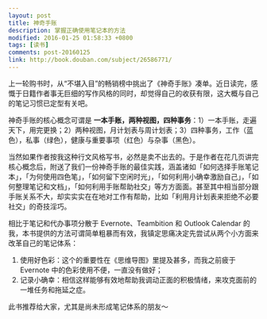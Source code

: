 ```yaml
---
layout: post
title: 神奇手账
description: 掌握正确使用笔记本的方法
modified: 2016-01-25 01:58:33 +0800
tags: [读书]
comments: post-20160125
link: http://book.douban.com/subject/26586771/
---
```

上一轮购书时，从“不堪入目”的畅销榜中挑出了《神奇手账》凑单。近日读完，感慨于日籍作者事无巨细的写作风格的同时，却觉得自己的收获有限，这大概与自己的笔记习惯已定型有关吧。

神奇手账的核心概念可谓是 **一本手账，两种视图，四种事务**：1）一本手账，走遍天下，用完更换；2）两种视图，月计划表与周计划表；3）四种事务，工作（蓝色），私事（绿色），健康与重要事项（红色）与杂事（黑色）。

当然如果作者按我这种行文风格写书，必然是卖不出去的。于是作者在花几页讲完核心概念后，附送了我们一份神奇手账的最佳实践，涵盖诸如「如何选择手账笔记本」，「为何使用四色笔」，「如何留下空闲时光」，「如何利用小确幸激励自己」，「如何整理笔记和文档」，「如何利用手账帮助社交」等方方面面。甚至其中相当部分跟手账关系不大，却实实实在在地对工作有帮助，比如「利用月计划表来拒绝不必要社交」的奇技淫巧。

相比于笔记和代办事项分散于 Evernote、Teambition 和 Outlook Calendar 的我，本书提供的方法可谓简单粗暴而有效，我镇定思痛决定先尝试从两个小方面来改革自己的笔记体系：

1. 使用好色彩：这个的重要性在《思维导图》里提及甚多，而我之前疲于 Evernote 中的色彩使用不便，一直没有做好；
2. 记录小确幸：相信这样能够有效地帮助我调动正面的积极情绪，来攻克面前的一堆任务和拖延之症。

此书推荐给大家，尤其是尚未形成笔记体系的朋友～
